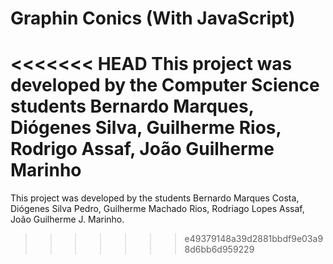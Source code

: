# Graphin Conics (With JavaScript)
<<<<<<< HEAD
This project was developed by the Computer Science students 
Bernardo Marques, 
Diógenes Silva, 
Guilherme Rios, 
Rodrigo Assaf, 
João Guilherme Marinho 
=======
This project was developed by the students Bernardo Marques Costa, Diógenes Silva Pedro, Guilherme Machado Rios, Rodriago Lopes Assaf, João Guilherme J. Marinho.
>>>>>>> e49379148a39d2881bbdf9e03a98d6bb6d959229
